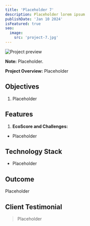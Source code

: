```yaml
---
title: 'Placeholder 7'
description: Placeholder lorem ipsum
publishDate: 'Jan 10 2024'
isFeatured: true
seo:
  image:
    src: 'project-7.jpg'
---
```


![Project preview](/project-1.jpg)

**Note:** Placeholder.

**Project Overview:**
Placeholder

## Objectives

1. Placeholder

## Features

1. **EcoScore and Challenges:**

- Placeholder

## Technology Stack

- Placeholder

## Outcome

Placeholder

## Client Testimonial

> Placeholder
